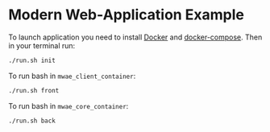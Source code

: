 # Modern Web-Application Example

To launch application you need to install [Docker](https://docs.docker.com/install/)
and [docker-compose](https://docs.docker.com/compose/install/). Then in your terminal run:

```bash
./run.sh init
```

To run bash in `mwae_client_container`:

```bash
./run.sh front
```

To run bash in `mwae_core_container`:

```bash
./run.sh back
```
